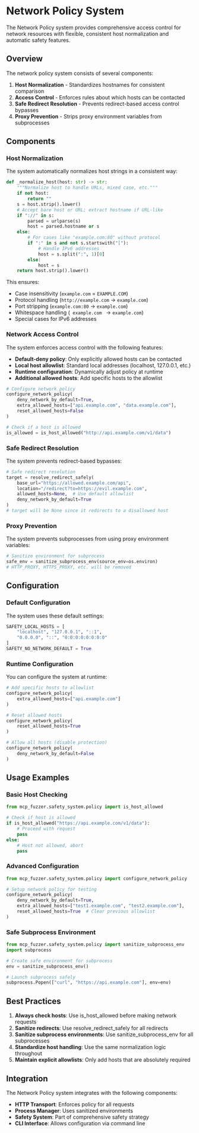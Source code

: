 # Network Policy System

The Network Policy system provides comprehensive access control for network resources with flexible, consistent host normalization and automatic safety features.

## Overview

The network policy system consists of several components:

1. **Host Normalization** - Standardizes hostnames for consistent comparison
2. **Access Control** - Enforces rules about which hosts can be contacted
3. **Safe Redirect Resolution** - Prevents redirect-based access control bypasses
4. **Proxy Prevention** - Strips proxy environment variables from subprocesses

## Components

### Host Normalization

The system automatically normalizes host strings in a consistent way:

```python
def _normalize_host(host: str) -> str:
    """Normalize host to handle URLs, mixed case, etc."""
    if not host:
        return ""
    s = host.strip().lower()
    # Accept bare host or URL; extract hostname if URL-like
    if "://" in s:
        parsed = urlparse(s)
        host = parsed.hostname or s
    else:
        # For cases like "example.com:80" without protocol
        if ":" in s and not s.startswith("["):
            # Handle IPv6 addresses
            host = s.split(":", 1)[0]
        else:
            host = s
    return host.strip().lower()
```

This ensures:
- Case insensitivity (`example.com` = `EXAMPLE.COM`)
- Protocol handling (`http://example.com` -> `example.com`)
- Port stripping (`example.com:80` -> `example.com`)
- Whitespace handling (`  example.com  ` -> `example.com`)
- Special cases for IPv6 addresses

### Network Access Control

The system enforces access control with the following features:

- **Default-deny policy**: Only explicitly allowed hosts can be contacted
- **Local host allowlist**: Standard local addresses (localhost, 127.0.0.1, etc.)
- **Runtime configuration**: Dynamically adjust policy at runtime
- **Additional allowed hosts**: Add specific hosts to the allowlist

```python
# Configure network policy
configure_network_policy(
    deny_network_by_default=True,
    extra_allowed_hosts=["api.example.com", "data.example.com"],
    reset_allowed_hosts=False
)

# Check if a host is allowed
is_allowed = is_host_allowed("http://api.example.com/v1/data")
```

### Safe Redirect Resolution

The system prevents redirect-based bypasses:

```python
# Safe redirect resolution
target = resolve_redirect_safely(
    base_url="https://allowed.example.com/api",
    location="/redirect?to=https://evil.example.com",
    allowed_hosts=None,  # Use default allowlist
    deny_network_by_default=True
)
# target will be None since it redirects to a disallowed host
```

### Proxy Prevention

The system prevents subprocesses from using proxy environment variables:

```python
# Sanitize environment for subprocess
safe_env = sanitize_subprocess_env(source_env=os.environ)
# HTTP_PROXY, HTTPS_PROXY, etc. will be removed
```

## Configuration

### Default Configuration

The system uses these default settings:

```python
SAFETY_LOCAL_HOSTS = [
    "localhost", "127.0.0.1", "::1", 
    "0.0.0.0", "::", "0:0:0:0:0:0:0:0"
]
SAFETY_NO_NETWORK_DEFAULT = True
```

### Runtime Configuration

You can configure the system at runtime:

```python
# Add specific hosts to allowlist
configure_network_policy(
    extra_allowed_hosts=["api.example.com"]
)

# Reset allowed hosts
configure_network_policy(
    reset_allowed_hosts=True
)

# Allow all hosts (disable protection)
configure_network_policy(
    deny_network_by_default=False
)
```

## Usage Examples

### Basic Host Checking

```python
from mcp_fuzzer.safety_system.policy import is_host_allowed

# Check if host is allowed
if is_host_allowed("https://api.example.com/v1/data"):
    # Proceed with request
    pass
else:
    # Host not allowed, abort
    pass
```

### Advanced Configuration

```python
from mcp_fuzzer.safety_system.policy import configure_network_policy

# Setup network policy for testing
configure_network_policy(
    deny_network_by_default=True,
    extra_allowed_hosts=["test1.example.com", "test2.example.com"],
    reset_allowed_hosts=True  # Clear previous allowlist
)
```

### Safe Subprocess Environment

```python
from mcp_fuzzer.safety_system.policy import sanitize_subprocess_env
import subprocess

# Create safe environment for subprocess
env = sanitize_subprocess_env()

# Launch subprocess safely
subprocess.Popen(["curl", "https://api.example.com"], env=env)
```

## Best Practices

1. **Always check hosts**: Use is_host_allowed before making network requests
2. **Sanitize redirects**: Use resolve_redirect_safely for all redirects
3. **Sanitize subprocess environments**: Use sanitize_subprocess_env for all subprocesses
4. **Standardize host handling**: Use the same normalization logic throughout
5. **Maintain explicit allowlists**: Only add hosts that are absolutely required

## Integration

The Network Policy system integrates with the following components:

- **HTTP Transport**: Enforces policy for all requests
- **Process Manager**: Uses sanitized environments
- **Safety System**: Part of comprehensive safety strategy
- **CLI Interface**: Allows configuration via command line
